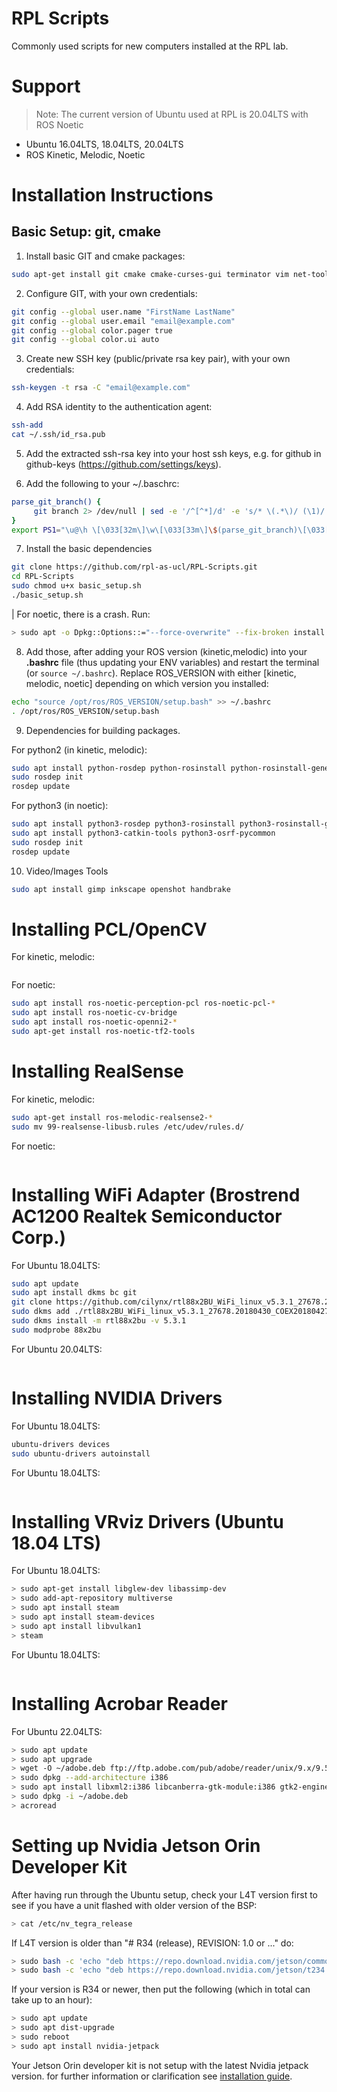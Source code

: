 # RPL Scripts
Commonly used scripts for new computers installed at the RPL lab.

# Support
> Note: The current version of Ubuntu used at RPL is 20.04LTS with ROS Noetic
- Ubuntu 16.04LTS, 18.04LTS, 20.04LTS
- ROS Kinetic, Melodic, Noetic

# Installation Instructions

## Basic Setup: git, cmake

1. Install basic GIT and cmake packages:
```bash
sudo apt-get install git cmake cmake-curses-gui terminator vim net-tools
```

2. Configure GIT, with your own credentials:
```bash
git config --global user.name "FirstName LastName"
git config --global user.email "email@example.com"
git config --global color.pager true
git config --global color.ui auto
```

3. Create new SSH key (public/private rsa key pair), with your own credentials:
```bash
ssh-keygen -t rsa -C "email@example.com"
```

4. Add RSA identity to the authentication agent:
```bash
ssh-add
cat ~/.ssh/id_rsa.pub
```

5. Add the extracted ssh-rsa key into your host ssh keys, e.g. for github in github-keys (https://github.com/settings/keys).

6. Add the following to your ~/.baschrc:
```bash
parse_git_branch() {
     git branch 2> /dev/null | sed -e '/^[^*]/d' -e 's/* \(.*\)/ (\1)/'
}
export PS1="\u@\h \[\033[32m\]\w\[\033[33m\]\$(parse_git_branch)\[\033[00m\] $ "
```

7. Install the basic dependencies
```bash
git clone https://github.com/rpl-as-ucl/RPL-Scripts.git
cd RPL-Scripts
sudo chmod u+x basic_setup.sh
./basic_setup.sh
```

| For noetic, there is a crash.  Run:
```bash
> sudo apt -o Dpkg::Options::="--force-overwrite" --fix-broken install
```

8. Add those, after adding your ROS version (kinetic,melodic) into your **.bashrc** file (thus updating your ENV variables) and restart the terminal (or `source ~/.bashrc`).  Replace ROS_VERSION with either [kinetic, melodic, noetic] depending on which version you installed:
```bash
echo "source /opt/ros/ROS_VERSION/setup.bash" >> ~/.bashrc
. /opt/ros/ROS_VERSION/setup.bash
```

9. Dependencies for building packages.

For python2 (in kinetic, melodic):
```bash
sudo apt install python-rosdep python-rosinstall python-rosinstall-generator python-wstool build-essential
sudo rosdep init
rosdep update
```

For python3 (in noetic):
```bash
sudo apt install python3-rosdep python3-rosinstall python3-rosinstall-generator python3-wstool build-essential
sudo apt install python3-catkin-tools python3-osrf-pycommon
sudo rosdep init
rosdep update
```

10. Video/Images Tools
```bash
sudo apt install gimp inkscape openshot handbrake
```


# Installing PCL/OpenCV
For kinetic, melodic:
```bash
```

For noetic:
```bash
sudo apt install ros-noetic-perception-pcl ros-noetic-pcl-*
sudo apt install ros-noetic-cv-bridge
sudo apt install ros-noetic-openni2-*
sudo apt-get install ros-noetic-tf2-tools
```


# Installing RealSense
For kinetic, melodic:
```bash
sudo apt-get install ros-melodic-realsense2-*
sudo mv 99-realsense-libusb.rules /etc/udev/rules.d/
```

For noetic:
```bash
```

# Installing WiFi Adapter (Brostrend AC1200 Realtek Semiconductor Corp.)
For Ubuntu 18.04LTS:
```bash
sudo apt update
sudo apt install dkms bc git
git clone https://github.com/cilynx/rtl88x2BU_WiFi_linux_v5.3.1_27678.20180430_COEX20180427-5959
sudo dkms add ./rtl88x2BU_WiFi_linux_v5.3.1_27678.20180430_COEX20180427-5959
sudo dkms install -m rtl88x2bu -v 5.3.1
sudo modprobe 88x2bu
```

For Ubuntu 20.04LTS:
```bash
```


# Installing NVIDIA Drivers
For Ubuntu 18.04LTS:
```bash
ubuntu-drivers devices
sudo ubuntu-drivers autoinstall
```

For Ubuntu 18.04LTS:
```bash
```

# Installing VRviz Drivers (Ubuntu 18.04 LTS)

For Ubuntu 18.04LTS:
```bash
> sudo apt-get install libglew-dev libassimp-dev
> sudo add-apt-repository multiverse
> sudo apt install steam
> sudo apt install steam-devices
> sudo apt install libvulkan1
> steam
```

For Ubuntu 18.04LTS:
```bash
```

# Installing Acrobar Reader
For Ubuntu 22.04LTS:
```bash
> sudo apt update
> sudo apt upgrade
> wget -O ~/adobe.deb ftp://ftp.adobe.com/pub/adobe/reader/unix/9.x/9.5.5/enu/AdbeRdr9.5.5-1_i386linux_enu.deb
> sudo dpkg --add-architecture i386
> sudo apt install libxml2:i386 libcanberra-gtk-module:i386 gtk2-engines-murrine:i386 libatk-adaptor:i386 libgdk-pixbuf-xlib-2.0-0:i386
> sudo dpkg -i ~/adobe.deb
> acroread
```
# Setting up Nvidia Jetson Orin Developer Kit
After having run through the Ubuntu setup, check your L4T version first to see if you have a unit flashed with older version of the BSP:
```bash
> cat /etc/nv_tegra_release
```
If L4T version is older than "# R34 (release), REVISION: 1.0 or ..." do:
```bash
> sudo bash -c 'echo "deb https://repo.download.nvidia.com/jetson/common r34.1 main" >> /etc/apt/sources.list.d/nvidia-l4t-apt-source.list'
> sudo bash -c 'echo "deb https://repo.download.nvidia.com/jetson/t234 r34.1 main" >> /etc/apt/sources.list.d/nvidia-l4t-apt-source.list'
```
If your version is R34 or newer, then put the following (which in total can take up to an hour):
```bash
> sudo apt update
> sudo apt dist-upgrade
> sudo reboot
> sudo apt install nvidia-jetpack
```
Your Jetson Orin developer kit is not setup with the latest Nvidia jetpack version. 
for further information or clarification see [installation guide](https://developer.nvidia.com/embedded/learn/get-started-jetson-agx-orin-devkit "nvidia Orin getting started website").

